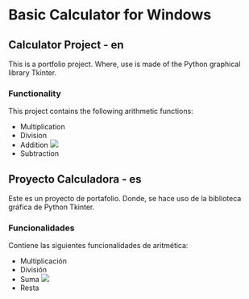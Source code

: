 # Basic Calculator for Windows


## Calculator Project - en

This is a portfolio project. Where, use is made of the Python graphical library Tkinter.

### Functionality

This project contains the following arithmetic functions:

* Multiplication
* Division
* Addition
![](https://i.imgur.com/A2WRZxO.gif)
* Subtraction


## Proyecto Calculadora - es

Este es un proyecto de portafolio. Donde, se hace uso de la biblioteca gráfica de Python Tkinter.

### Funcionalidades

Contiene las siguientes funcionalidades de aritmética:

* Multiplicación
* División
* Suma
![](https://i.imgur.com/A2WRZxO.gif)
* Resta

